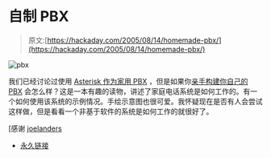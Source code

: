 # 自制 PBX

> 原文:[https://hackaday.com/2005/08/14/homemade-pbx/](https://hackaday.com/2005/08/14/homemade-pbx/)

![pbx](../Images/964b776f9aabc881c6042c9c6dc96a9a.png)

我们已经讨论过使用 [Asterisk 作为家用 PBX](http://www.hackaday.com/entry/1234000640041977/) ，但是如果你[亲手构建你自己的 PBX](http://wandel.ca/homepage/pbx.html) 会怎么样？这是一本有趣的读物，讲述了家庭电话系统是如何工作的。有一个如何使用该系统的示例情况。手绘示意图也很可爱。我怀疑现在是否有人会尝试这样做，但是看看一个非基于软件的系统是如何工作的就很好了。

[感谢 [joelanders](http://www.joelanders.net/)

*   [永久链接](http://wandel.ca/homepage/pbx.html)